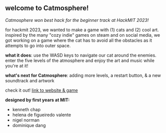 ## welcome to Catmosphere! 

_Catmosphere won best hack for the beginner track at HackMIT 2023!_

for hackmit 2023, we wanted to make a game with (1) cats and (2) cool art. inspired by the many "cozy indie" games on steam and on social media, we got working on a game where the cat has to avoid all the obstacles as it attempts to go into outer space. 

**what it does**: use the WASD keys to navigate our cat around the enemies. enter the five levels of the atmosphere and enjoy the art and music while you're at it! 

**what's next for Catmosphere**: adding more levels, a restart button, & a new soundtrack and artwork

check it out! [link to website & game](https://catmosphere-2023.vercel.app/index.html)


**designed by first years at MIT:** 
- kenneth chap
- helena de figueiredo valente
- nigel norman
- dominique dang


